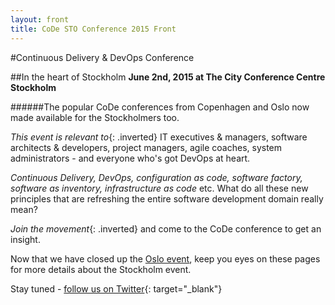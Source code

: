```yaml
---
layout: front
title: CoDe STO Conference 2015 Front
---
```


#Continuous Delivery & DevOps Conference

##In the heart of Stockholm
__June 2nd, 2015 at The City Conference Centre Stockholm__

######The popular CoDe conferences from Copenhagen and Oslo now made available for the Stockholmers too.

_This event is relevant to_{: .inverted} IT executives & managers, software architects & developers, project managers, agile coaches, system administrators - and everyone who's got DevOps at heart.

_Continuous Delivery, DevOps, configuration as code, software factory, software as inventory, infrastructure as code_ etc.  What do all these new principles that are refreshing the entire software development domain really mean?

_Join the movement_{: .inverted} and come to the CoDe conference to get an insight.

Now that we have closed up the [Oslo event](http://www.code-conf.com/osl15), keep you eyes on these pages for more details about the Stockholm event.

Stay tuned - [follow us on Twitter](http://www.twitter.com/codesthlm/){: target="_blank"}
